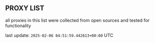 ## PROXY LIST

all proxies in this list were collected from open sources and tested for functionality

last update: `2025-02-06 04:51:59.442613+00:00` UTC